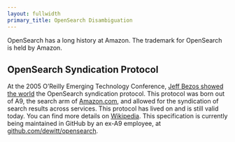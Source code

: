 ```yaml
---
layout: fullwidth
primary_title: OpenSearch Disambiguation 
---
```



OpenSearch has a long history at Amazon. The trademark for OpenSearch is held by Amazon.

## OpenSearch Syndication Protocol

At the 2005 O’Reilly Emerging Technology Conference, [Jeff Bezos showed the world](https://www.technologyreview.com/2005/03/15/231423/jeff-bezos-unveils-vertical-search-live-from-the-oreilly-e-tech-conference/) the OpenSearch syndication protocol. This protocol was born out of A9, the search arm of [Amazon.com](https://www.amazon.com/), and allowed for the syndication of search results across services. This protocol has lived on and is still valid today. You can find more details on [Wikipedia](https://en.wikipedia.org/wiki/OpenSearch). This specification is currently being maintained in GitHub by an ex-A9 employee, at [github.com/dewitt/opensearch](https://github.com/dewitt/opensearch).

